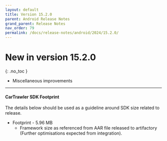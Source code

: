 ```yaml
---
layout: default
title: Version 15.2.0
parent: Android Release Notes
grand_parent: Release Notes
nav_order: 79
permalink: /docs/release-notes/android/2024/15.2.0/
---
```


# New in version 15.2.0

{: .no_toc }

* Miscellaneous improvements

---
#### CarTrawler SDK Footprint

The details below should be used as a guideline around SDK size related to release.
* Footprint - 5.96 MB
  * Framework size as referenced from AAR file released to artifactory (Further optimisations expected from integration).
